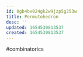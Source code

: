 ```yaml
---
id: 0gb4bx024gk2w9jzp5g253w
title: Permutohedron
desc: ''
updated: 1654530813537
created: 1654530813537
---
```

#combinatorics 
